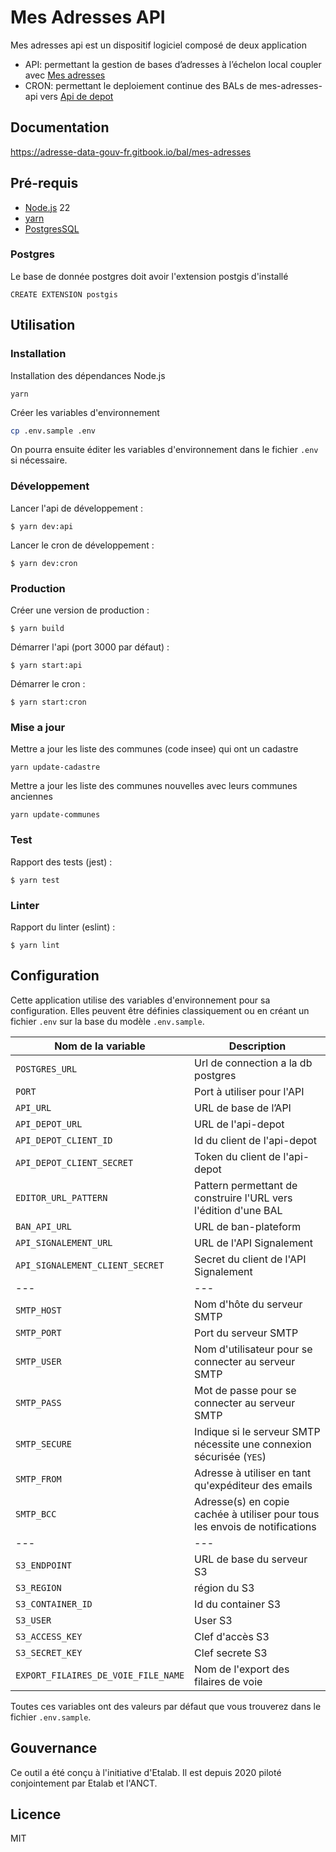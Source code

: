# Mes Adresses API

Mes adresses api est un dispositif logiciel composé de deux application

- API: permettant la gestion de bases d’adresses à l’échelon local coupler avec [Mes adresses](https://github.com/BaseAdresseNationale/mes-adresses)
- CRON: permettant le deploiement continue des BALs de mes-adresses-api vers [Api de depot](https://github.com/BaseAdresseNationale/api-depot)

## Documentation

https://adresse-data-gouv-fr.gitbook.io/bal/mes-adresses

## Pré-requis

- [Node.js](https://nodejs.org) 22
- [yarn](https://www.yarnpkg.com)
- [PostgresSQL](https://www.postgresql.org/)

### Postgres

Le base de donnée postgres doit avoir l'extension postgis d'installé

```
CREATE EXTENSION postgis
```

## Utilisation

### Installation

Installation des dépendances Node.js

```
yarn
```

Créer les variables d'environnement

```bash
cp .env.sample .env
```

On pourra ensuite éditer les variables d'environnement dans le fichier `.env` si nécessaire.

### Développement

Lancer l'api de développement :

```
$ yarn dev:api
```

Lancer le cron de développement :

```
$ yarn dev:cron
```

### Production

Créer une version de production :

```
$ yarn build
```

Démarrer l'api (port 3000 par défaut) :

```
$ yarn start:api
```

Démarrer le cron :

```
$ yarn start:cron
```

### Mise a jour

Mettre a jour les liste des communes (code insee) qui ont un cadastre

```
yarn update-cadastre
```

Mettre a jour les liste des communes nouvelles avec leurs communes anciennes

```
yarn update-communes
```

### Test

Rapport des tests (jest) :

```
$ yarn test
```

### Linter

Rapport du linter (eslint) :

```
$ yarn lint
```

## Configuration

Cette application utilise des variables d'environnement pour sa configuration.
Elles peuvent être définies classiquement ou en créant un fichier `.env` sur la base du modèle `.env.sample`.

| Nom de la variable                  | Description                                                                 |
| ----------------------------------- | --------------------------------------------------------------------------- |
| `POSTGRES_URL`                      | Url de connection a la db postgres                                          |
| `PORT`                              | Port à utiliser pour l'API                                                  |
| `API_URL`                           | URL de base de l’API                                                        |
| `API_DEPOT_URL`                     | URL de l'api-depot                                                          |
| `API_DEPOT_CLIENT_ID`               | Id du client de l'api-depot                                                 |
| `API_DEPOT_CLIENT_SECRET`           | Token du client de l'api-depot                                              |
| `EDITOR_URL_PATTERN`                | Pattern permettant de construire l'URL vers l'édition d'une BAL             |
| `BAN_API_URL`                       | URL de ban-plateform                                                        |
| `API_SIGNALEMENT_URL`               | URL de l'API Signalement                                                    |
| `API_SIGNALEMENT_CLIENT_SECRET`     | Secret du client de l'API Signalement                                       |
| ---                                 | ---                                                                         |
| `SMTP_HOST`                         | Nom d'hôte du serveur SMTP                                                  |
| `SMTP_PORT`                         | Port du serveur SMTP                                                        |
| `SMTP_USER`                         | Nom d'utilisateur pour se connecter au serveur SMTP                         |
| `SMTP_PASS`                         | Mot de passe pour se connecter au serveur SMTP                              |
| `SMTP_SECURE`                       | Indique si le serveur SMTP nécessite une connexion sécurisée (`YES`)        |
| `SMTP_FROM`                         | Adresse à utiliser en tant qu'expéditeur des emails                         |
| `SMTP_BCC`                          | Adresse(s) en copie cachée à utiliser pour tous les envois de notifications |
| ---                                 | ---                                                                         |
| `S3_ENDPOINT`                       | URL de base du serveur S3                                                   |
| `S3_REGION`                         | région du S3                                                                |
| `S3_CONTAINER_ID`                   | Id du container S3                                                          |
| `S3_USER`                           | User S3                                                                     |
| `S3_ACCESS_KEY`                     | Clef d'accès S3                                                             |
| `S3_SECRET_KEY`                     | Clef secrete S3                                                             |
| `EXPORT_FILAIRES_DE_VOIE_FILE_NAME` | Nom de l'export des filaires de voie                                        |

Toutes ces variables ont des valeurs par défaut que vous trouverez dans le fichier `.env.sample`.

## Gouvernance

Ce outil a été conçu à l'initiative d'Etalab. Il est depuis 2020 piloté conjointement par Etalab et l'ANCT.

## Licence

MIT
